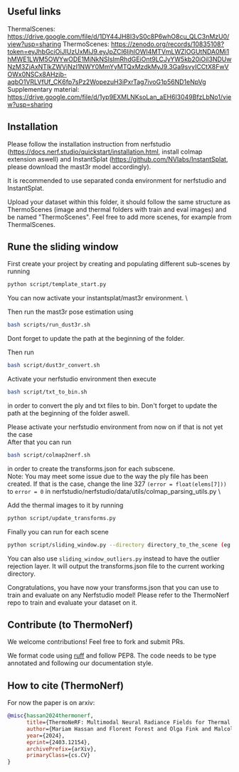 ## Useful links
ThermalScenes: https://drive.google.com/file/d/1DY44JH8I3vS0c8P6whO8cu_QLC3nMzU0/view?usp=sharing
ThermoScenes: https://zenodo.org/records/10835108?token=eyJhbGciOiJIUzUxMiJ9.eyJpZCI6IjhlOWI4MTVmLWZlOGUtNDA0Mi1hMWE1LWM5OWYwODE1MjNkNSIsImRhdGEiOnt9LCJyYW5kb20iOiI3NDUwNzM3ZjAxNTlkZWVjNzI1NWY0MmYyMTQxMzdkMyJ9.3Ga9svyICCtX8FwVOWx0NSCx8AHzjb-aqbO1VRLVfUf_CK6fp7sPz2WopezuH3iPxrTag7ivoG1p56ND1eNpVg
Supplementary material: https://drive.google.com/file/d/1yp9EXMLNKsoLan_aEH6l3049BfzLbNo1/view?usp=sharing



## Installation
Please follow the installation instruction from nerfstudio (https://docs.nerf.studio/quickstart/installation.html, install colmap extension aswell) and InstantSplat (https://github.com/NVlabs/InstantSplat, please download the mast3r model accordingly). 

It is recommended to use separated conda environment for nerfstudio and InstantSplat. 

Upload your dataset within this folder, it should follow the same structure as ThermoScenes (image and thermal folders with train and eval images) and be named "ThermoScenes". Feel free to add more scenes, for example from ThermalScenes.

## Rune the sliding window

First create your project by creating and populating different sub-scenes by running 

```bash
python script/template_start.py
```

You can now activate your instantsplat/mast3r environment. \


Then run the mast3r pose estimation using 
```bash
bash scripts/run_dust3r.sh
```
Dont forget to update the path at the beginning of the folder.

Then run 
```bash
bash script/dust3r_convert.sh
```
Activate your nerfstudio environment then execute 
```bash 
bash script/txt_to_bin.sh
```
in order to convert the ply and txt files to bin.  Don't forget to update the path at the beginning of the folder aswell.

Please activate your nerfstudio environment from now on if that is not yet the case  \
After that you can run 
```bash
bash script/colmap2nerf.sh
```

 in order to create the transforms.json for each subscene.\
Note: You may meet some issue due to the way the ply file has been created. If that is the case, change the line 327 `(error = float(elems[7]))` to `error = 0` in nerfstudio/nerfstudio/data/utils/colmap_parsing_utils.py \

Add the thermal images to it by running 
```bash
python script/update_transforms.py
```

Finally you can run for each scene 
```bash
python script/sliding_window.py --directory directory_to_the_scene (eg project/dust3r/trees)
```
You can also use `sliding_window_outliers.py` instead to have the outlier rejection layer. It will output the transforms.json file to the current working directory. 


Congratulations, you have now your transforms.json that you can use to train and evaluate on any Nerfstudio model! Please refer to the ThermoNerf repo to train and evaluate your dataset on it.






## Contribute (to ThermoNerf)

We welcome contributions! Feel free to fork and submit PRs.

We format code using [ruff](https://docs.astral.sh/ruff) and follow PEP8.
The code needs to be type annotated and following our documentation style.

## How to cite (ThermoNerf)

For now the paper is on arxiv:

```bibtex
@misc{hassan2024thermonerf,
      title={ThermoNeRF: Multimodal Neural Radiance Fields for Thermal Novel View Synthesis},
      author={Mariam Hassan and Florent Forest and Olga Fink and Malcolm Mielle},
      year={2024},
      eprint={2403.12154},
      archivePrefix={arXiv},
      primaryClass={cs.CV}
}
```
